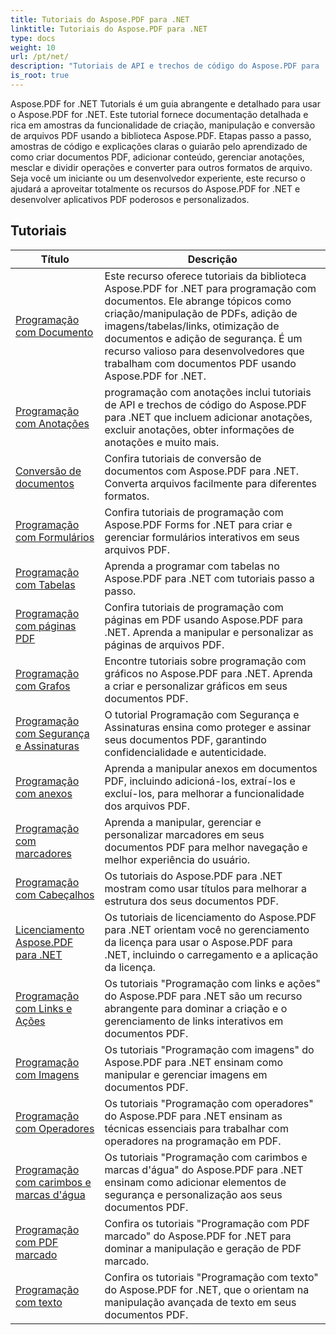 ```yaml
---
title: Tutoriais do Aspose.PDF para .NET
linktitle: Tutoriais do Aspose.PDF para .NET
type: docs
weight: 10
url: /pt/net/
description: "Tutoriais de API e trechos de código do Aspose.PDF para .NET que incluem criação, edição, conversão, impressão e muitos outros recursos de uso do processamento de documentos PDF"
is_root: true
---
```


Aspose.PDF for .NET Tutorials é um guia abrangente e detalhado para usar o Aspose.PDF for .NET. Este tutorial fornece documentação detalhada e rica em amostras da funcionalidade de criação, manipulação e conversão de arquivos PDF usando a biblioteca Aspose.PDF. Etapas passo a passo, amostras de código e explicações claras o guiarão pelo aprendizado de como criar documentos PDF, adicionar conteúdo, gerenciar anotações, mesclar e dividir operações e converter para outros formatos de arquivo. Seja você um iniciante ou um desenvolvedor experiente, este recurso o ajudará a aproveitar totalmente os recursos do Aspose.PDF for .NET e desenvolver aplicativos PDF poderosos e personalizados.

## Tutoriais
| Título | Descrição |
| --- | --- | 
| [Programação com Documento](./programming-with-document/) | Este recurso oferece tutoriais da biblioteca Aspose.PDF for .NET para programação com documentos. Ele abrange tópicos como criação/manipulação de PDFs, adição de imagens/tabelas/links, otimização de documentos e adição de segurança. É um recurso valioso para desenvolvedores que trabalham com documentos PDF usando Aspose.PDF for .NET. |
| [Programação com Anotações](./annotations/) | programação com anotações inclui tutoriais de API e trechos de código do Aspose.PDF para .NET que incluem adicionar anotações, excluir anotações, obter informações de anotações e muito mais. |  
| [Conversão de documentos](./document-conversion/) | Confira tutoriais de conversão de documentos com Aspose.PDF para .NET. Converta arquivos facilmente para diferentes formatos. |
| [Programação com Formulários](./programming-with-forms/) | Confira tutoriais de programação com Aspose.PDF Forms for .NET para criar e gerenciar formulários interativos em seus arquivos PDF. |
| [Programação com Tabelas](./programming-with-tables/) | Aprenda a programar com tabelas no Aspose.PDF para .NET com tutoriais passo a passo. | 
| [Programação com páginas PDF](./programming-with-pdf-pages/) | Confira tutoriais de programação com páginas em PDF usando Aspose.PDF para .NET. Aprenda a manipular e personalizar as páginas de arquivos PDF. |
| [Programação com Grafos](./programming-with-graphs/) | Encontre tutoriais sobre programação com gráficos no Aspose.PDF para .NET. Aprenda a criar e personalizar gráficos em seus documentos PDF. |
| [Programação com Segurança e Assinaturas](./programming-with-security-and-signatures/) | O tutorial Programação com Segurança e Assinaturas ensina como proteger e assinar seus documentos PDF, garantindo confidencialidade e autenticidade. |
| [Programação com anexos](./programming-with-attachments/) | Aprenda a manipular anexos em documentos PDF, incluindo adicioná-los, extraí-los e excluí-los, para melhorar a funcionalidade dos arquivos PDF. |
| [Programação com marcadores](./programming-with-bookmarks/) | Aprenda a manipular, gerenciar e personalizar marcadores em seus documentos PDF para melhor navegação e melhor experiência do usuário. |
| [Programação com Cabeçalhos](./programming-with-headings/) | Os tutoriais do Aspose.PDF para .NET mostram como usar títulos para melhorar a estrutura dos seus documentos PDF. |
| [Licenciamento Aspose.PDF para .NET](./licensing-aspose-pdf/) | Os tutoriais de licenciamento do Aspose.PDF para .NET orientam você no gerenciamento da licença para usar o Aspose.PDF para .NET, incluindo o carregamento e a aplicação da licença. |
| [Programação com Links e Ações](./programming-with-links-and-actions/) | Os tutoriais "Programação com links e ações" do Aspose.PDF para .NET são um recurso abrangente para dominar a criação e o gerenciamento de links interativos em documentos PDF. |
| [Programação com Imagens](./programming-with-images/) | Os tutoriais "Programação com imagens" do Aspose.PDF para .NET ensinam como manipular e gerenciar imagens em documentos PDF. |
| [Programação com Operadores](./programming-with-operators/) | Os tutoriais "Programação com operadores" do Aspose.PDF para .NET ensinam as técnicas essenciais para trabalhar com operadores na programação em PDF. |
| [Programação com carimbos e marcas d'água](./programming-with-stamps-and-watermarks/) | Os tutoriais "Programação com carimbos e marcas d'água" do Aspose.PDF para .NET ensinam como adicionar elementos de segurança e personalização aos seus documentos PDF. |
| [Programação com PDF marcado](./programming-with-tagged-pdf/) | Confira os tutoriais "Programação com PDF marcado" do Aspose.PDF for .NET para dominar a manipulação e geração de PDF marcado. |
| [Programação com texto](./programming-with-text/) | Confira os tutoriais "Programação com texto" do Aspose.PDF for .NET, que o orientam na manipulação avançada de texto em seus documentos PDF. |